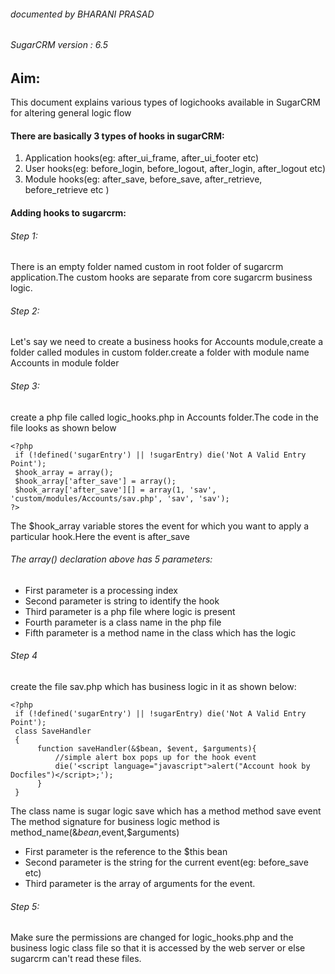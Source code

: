 ###### documented by BHARANI PRASAD
###### SugarCRM version : 6.5

## Aim:
This document explains various types of logichooks available in SugarCRM for altering general logic flow 
#### There are basically 3 types of hooks in sugarCRM:
 1. Application hooks(eg: after_ui_frame, after_ui_footer etc)
 2. User hooks(eg: before_login, before_logout, after_login, after_logout etc)
 3. Module hooks(eg: after_save, before_save, after_retrieve, before_retrieve etc )

#### Adding hooks to sugarcrm:

###### Step 1: 
   There is an empty folder named custom in root folder of sugarcrm application.The
custom hooks are separate from core sugarcrm business logic.

###### Step 2: 
   Let's say we need to create a business hooks for Accounts module,create a folder
called modules in custom folder.create a folder with module name Accounts in module folder

###### Step 3:
   create a php file called logic_hooks.php in Accounts folder.The code in the file looks as shown below
```
<?php
 if (!defined('sugarEntry') || !sugarEntry) die('Not A Valid Entry   Point');
 $hook_array = array();
 $hook_array['after_save'] = array();
 $hook_array['after_save'][] = array(1, 'sav', 'custom/modules/Accounts/sav.php', 'sav', 'sav');
?>
```
The $hook_array variable stores the event for which you want to apply a particular hook.Here the event is after_save

###### The array() declaration above has 5 parameters:
  * First parameter is a processing index
  * Second parameter is string to identify the hook
  * Third parameter is a php file where logic is present
  * Fourth parameter is a class name in the php file
  * Fifth parameter is a method name in the class which has the logic

###### Step 4
  create the file sav.php which has business logic in it as shown below:
```
<?php
 if (!defined('sugarEntry') || !sugarEntry) die('Not A Valid Entry Point');
 class SaveHandler
 {
      function saveHandler(&$bean, $event, $arguments){
          //simple alert box pops up for the hook event
          die('<script language="javascript">alert("Account hook by Docfiles")</script>;');
      }
 }
```
The class name is sugar logic save which has a method method save event
The method signature for business logic method is
method_name(&$bean,$event,$arguments)
* First parameter is the reference to the $this bean
* Second parameter is the string for the current event(eg: before_save etc)
* Third parameter is the array of arguments for the event.

###### Step 5:
  Make sure the permissions are changed for logic_hooks.php and the business logic class file so that it is accessed by the web server or else sugarcrm can't read these files.
